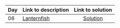 | Day | Link to description | Link to solution
|:---|:---|:---:|
| 06 | [Lanternfish](https://adventofcode.com/2021/day/6) | [Solution](https://github.com/versenyi98/advent-of-code-solutions/tree/main/Advent%20of%20Code/2021/Day%2006%20-%20Lanternfish)|
